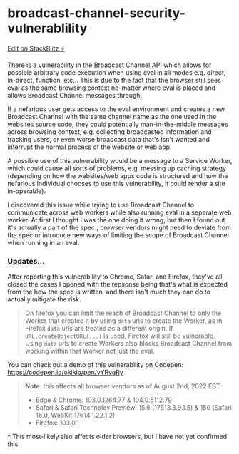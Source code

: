 # broadcast-channel-security-vulnerablility

[Edit on StackBlitz ⚡️](https://stackblitz.com/github/okikio/broadcast-channel-security-vulnerablility?file=README.md)

There is a vulnerability in the Broadcast Channel API which allows for possible arbitrary code execution when using eval in all modes e.g. direct, in-direct, function, etc... This is due to the fact that the browser still sees eval as the same browsing context no-matter where eval is placed and allows Broadcast Channel messages through.

If a nefarious user gets access to the eval environment and creates a new Broadcast Channel with the same channel name as the one used in the websites source code, they could potentially man-in-the-middle messages across browsing context, e.g. collecting broadcasted information and tracking users, or even worse broadcast data that's isn't wanted and interrupt the normal process of the website or web app.

A possible use of this vulnerability would be a message to a Service Worker, which could cause all sorts of problems, e.g. messing up caching strategy (depending on how the websites/web apps code is structured and how the nefarious individual chooses to use this vulnerability, it could render a site in-operable).

I discovered this issue while trying to use Broadcast Channel to communicate across web workers while also running eval in a separate web worker. At first I thought I was the one doing it wrong, but then I found out it's actually a part of the spec., browser vendors might need to deviate from the spec or introduce new ways of limiting the scope of Broadcast Channel when running in an eval.

### Updates...

After reporting this vulnerability to Chrome, Safari and Firefox, they've all closed the cases I opened with the repsonse being that's what is expected from the how the spec is written, and there isn't much they can do to actually mitigate the risk.

> On firefox you can limit the reach of Broadcast Channel to only the Worker that created it by using `data` urls to create the Worker, as in Firefox `data` urls are treated as a different origin. If `URL.createObjectURL(...)` is used, Firefox will still be vulnerable. Using `data` urls to create Workers also blocks Broadcast Channel from working within that Worker not just the eval. 

You can check out a demo of this vulnerability on Codepen: https://codepen.io/okikio/pen/vYRvqRy


> **Note**: this affects all browser vendors as of August 2nd, 2022 EST
> * Edge & Chrome: 103.0.1264.77 & 104.0.5112.79
> * Safari & Safari Technoloy Preview: 15.6 (17613.3.9.1.5) & 150 (Safari 16.0, WebKit 17614.1.22.1.2)
> * Firefox: 103.0.1  

^ This most-likely also affects older browsers, but I have not yet confirmed this

